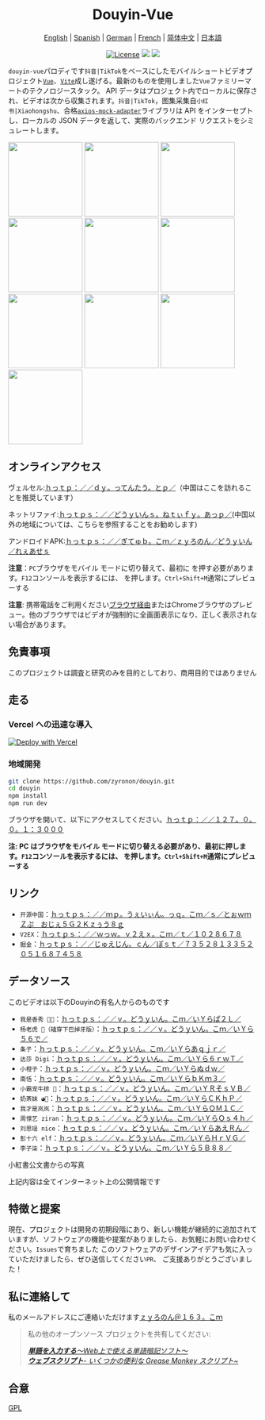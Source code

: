 <h1 align="center">
  Douyin-Vue
</h1>

<p align="center">
 <a href="README.en.md">English</a> | <a href="README.es.md">Spanish</a> | <a href="README.de.md">German</a> | 
<a href="README.fr.md">French</a> | <a href="README.md">简体中文</a> |  <a href="README.ja.md">日本語</a> 
</p>

<p align="center">
  <a href="https://github.com/zyronon/douyin/blob/master/LICENSE"><img src="https://img.shields.io/github/license/zyronon/douyin" alt="License"></a>
  <a><img src="https://img.shields.io/badge/PRs-welcome-brightgreen.svg"/></a>
  <a><img src="https://img.shields.io/badge/Powered%20by-Vue-blue"/></a>
</p>

`douyin-vue`パロディです`抖音|TikTok`をベースにしたモバイルショートビデオプロジェクト[`Vue`](https://cn.vuejs.org/)、[`Vite`](https://cn.vitejs.dev/)成し遂げる。最新のものを使用しました`Vue`ファミリーマートのテクノロジースタック。 API データはプロジェクト内でローカルに保存され、ビデオは次から収集されます。`抖音|TikTok`，图集采集自`小红书|Xiaohongshu`、合格[`axios-mock-adapter`](https://github.com/ctimmerm/axios-mock-adapter)ライブラリは API をインターセプトし、ローカルの JSON データを返して、実際のバックエンド リクエストをシミュレートします。

<div>
<img width="150px" src='docs/imgs/1.gif' />
<img width="150px" src='docs/imgs/2.gif' />
<img width="150px" src='docs/imgs/3.gif' />
<img width="150px" src='docs/imgs/4.gif' />
<img width="150px" src='docs/imgs/5.gif' />
<img width="150px" src='docs/imgs/img-1.jpg' />
<img width="150px" src='docs/imgs/img-2.jpg' />
<img width="150px" src='docs/imgs/img-3.jpg' />
<img width="150px" src='docs/imgs/img-4.jpg' />
<img width="150px" src='docs/imgs/img-5.jpg' />
</div>

## オンラインアクセス

ヴェルセル:[ｈっｔｐ：／／ｄｙ。ってんたう。とｐ／](http://dy.ttentau.top/)（中国はここを訪れることを推奨しています）

ネットリファイ:[ｈっｔｐｓ：／／どうｙいんｓ。ねｔぃｆｙ。あっｐ／](https://douyins.netlify.app/)(中国以外の地域については、こちらを参照することをお勧めします)

アンドロイドAPK:[ｈっｔｐｓ：／／ぎてゅｂ。こｍ／ｚｙろのん／どうｙいん／れぇあせｓ](https://github.com/zyronon/douyin/releases)

**注意**：`PC`ブラウザをモバイル モードに切り替えて、最初に を押す必要があります。`F12`コンソールを表示するには、 を押します。`Ctrl+Shift+M`通常にプレビューする

**注意**: 携帯電話をご利用ください[ブラウザ経由](https://viayoo.com/zh-cn/)またはChromeブラウザのプレビュー。他のブラウザではビデオが強制的に全画面表示になり、正しく表示されない場合があります。

## 免責事項

このプロジェクトは調査と研究のみを目的としており、商用目的ではありません

## 走る

### Vercel への迅速な導入

[![Deploy with Vercel](https://vercel.com/button)](https://vercel.com/new/clone?repository-url=https://github.com/zyronon/douyin)

### 地域開発

```bash
git clone https://github.com/zyronon/douyin.git
cd douyin
npm install
npm run dev
```

ブラウザを開いて、以下にアクセスしてください。[ｈっｔｐ：／／１２７。０。０。１：３０００](http://127.0.0.1:3000)

**注: PC はブラウザをモバイル モードに切り替える必要があり、最初に押します。`F12`コンソールを表示するには、 を押します。`Ctrl+Shift+M`通常にプレビューする**

## リンク

-   `开源中国`：[ｈっｔｐｓ：／／ｍｐ。うぇいぃん。っｑ。こｍ／ｓ／とぉｗｍＺぷ＿おじぇ５Ｇ２Ｋｚぅう８ｇ](https://mp.weixin.qq.com/s/TWowmZpU_ojE5G2KzXuU8g)
-   `V2EX`：[ｈっｔｐｓ：／／ｗっｗ。ｖ２えｘ。こｍ／ｔ／１０２８６７８](https://www.v2ex.com/t/1028678)
-   `掘金`：[ｈっｔｐｓ：／／じゅえじん。ｃん／ぽｓｔ／７３５２８１３３５２０５１６８７４５８](https://juejin.cn/post/7352813352051687458)

## データソース

このビデオは以下のDouyinの有名人からのものです

-   `我是香秀 🐂🍺`：[ｈっｔｐｓ：／／ｖ。どうｙいん。こｍ／いＹらぱ２Ｌ／](https://v.douyin.com/iYRAPA2L/)
-   `杨老虎 🐯（磕穿下巴掉牙版）`：[ｈっｔｐｓ：／／ｖ。どうｙいん。こｍ／いＹら５６で／](https://v.douyin.com/iYRA56de/)
-   `条子`：[ｈっｔｐｓ：／／ｖ。どうｙいん。こｍ／いＹらあｑｊｒ／](https://v.douyin.com/iYRAaqjr/)
-   `达莎 Digi`：[ｈっｔｐｓ：／／ｖ。どうｙいん。こｍ／いＹら６ｒｗＴ／](https://v.douyin.com/iYRA6rwT/)
-   `小橙子`：[ｈっｔｐｓ：／／ｖ。どうｙいん。こｍ／いＹらぬｄｗ／](https://v.douyin.com/iYRAnudw/)
-   `南恬`：[ｈっｔｐｓ：／／ｖ。どうｙいん。こｍ／いＹらｂＫｍ３／](https://v.douyin.com/iYRAbKm3/)
-   `小霸宠牛排 🥩`：[ｈっｔｐｓ：／／ｖ。どうｙいん。こｍ／いＹＲそｓＶＢ／](https://v.douyin.com/iYRSosVB/)
-   `奶茶妹 ◕🌱`：[ｈっｔｐｓ：／／ｖ。どうｙいん。こｍ／いＹらＣＫｈＰ／](https://v.douyin.com/iYRACKhP/)
-   `我才是岚岚`：[ｈっｔｐｓ：／／ｖ。どうｙいん。こｍ／いＹらＱＭ１Ｃ／](https://v.douyin.com/iYRAQM1C/)
-   `周憬艺 ziran`：[ｈっｔｐｓ：／／ｖ。どうｙいん。こｍ／いＹらＱｓ４ｈ／](https://v.douyin.com/iYRAQs4h/)
-   `刘思瑶 nice`：[ｈっｔｐｓ：／／ｖ。どうｙいん。こｍ／いＹらあえＲん／](https://v.douyin.com/iYRAaERn/)
-   `彭十六 elf`：[ｈっｔｐｓ：／／ｖ。どうｙいん。こｍ／いＹらＨｒＶＧ／](https://v.douyin.com/iYRAHrVG/)
-   `李子柒`：[ｈっｔｐｓ：／／ｖ。どうｙいん。こｍ／いＹら５Ｂ８８／](https://v.douyin.com/iYRA5B88/)

小紅書公文書からの写真

上記内容は全てインターネット上の公開情報です

## 特徴と提案

現在、プロジェクトは開発の初期段階にあり、新しい機能が継続的に追加されていますが、ソフトウェアの機能や提案がありましたら、お気軽にお問い合わせください。`Issues`で育ちました
このソフトウェアのデザインアイデアも気に入っていただけましたら、ぜひ送信してください`PR`、 ご支援ありがとうございました！

## 私に連絡して

私のメールアドレスにご連絡いただけます<a href="mailto:zyronon@163.com">ｚｙろのん＠１６３。こｍ</a>

> 私の他のオープンソース プロジェクトを共有してください:
>
> _[**単語を入力する**～Web上で使える単語暗記ソフト～](https://github.com/zyronon/typing-word)<img src="https://img.shields.io/github/stars/zyronon/typing-word.svg?style=flat-square&label=Star&color=4285dd&logo=github" height="16px" />_  
> _[**ウェブスクリプト**- いくつかの便利な Grease Monkey スクリプト~](https://github.com/zyronon/web-scripts)<img src="https://img.shields.io/github/stars/zyronon/web-scripts.svg?style=flat-square&label=Star&color=4285dd&logo=github" height="16px" />_

## 合意

[GPL](LICENSE)
